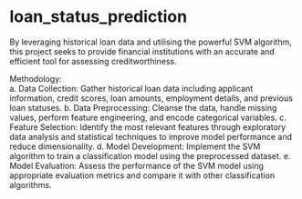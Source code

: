 # loan_status_prediction
By leveraging historical loan data and utilising the powerful SVM algorithm, this project seeks to provide financial institutions with an accurate and efficient tool for assessing creditworthiness.


Methodology:  
a. Data Collection: Gather historical loan data including applicant information, credit scores, loan amounts, employment details, and previous loan statuses.
b. Data Preprocessing: Cleanse the data, handle missing values, perform feature engineering, and encode categorical variables.
c. Feature Selection: Identify the most relevant features through exploratory data analysis and statistical techniques to improve model performance and reduce dimensionality.
d. Model Development: Implement the SVM algorithm to train a classification model using the preprocessed dataset.
e. Model Evaluation: Assess the performance of the SVM model using appropriate evaluation metrics and compare it with other classification algorithms.
